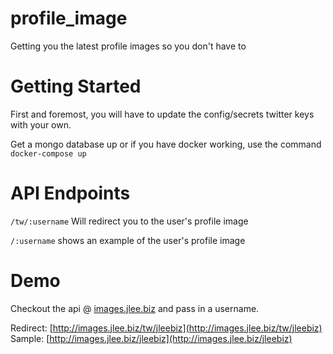 # profile_image
Getting you the latest profile images so you don't have to

# Getting Started
First and foremost, you will have to update the config/secrets twitter keys with your own.

Get a mongo database up or if you have docker working, use the command
`docker-compose up`

# API Endpoints
`/tw/:username` Will redirect you to the user's profile image

`/:username` shows an example of the user's profile image

# Demo
Checkout the api @ [images.jlee.biz](http://images.jlee.biz) and pass in a username. 

Redirect: [http://images.jlee.biz/tw/jleebiz](http://images.jlee.biz/tw/jleebiz)
Sample: [http://images.jlee.biz/jleebiz](http://images.jlee.biz/jleebiz)
